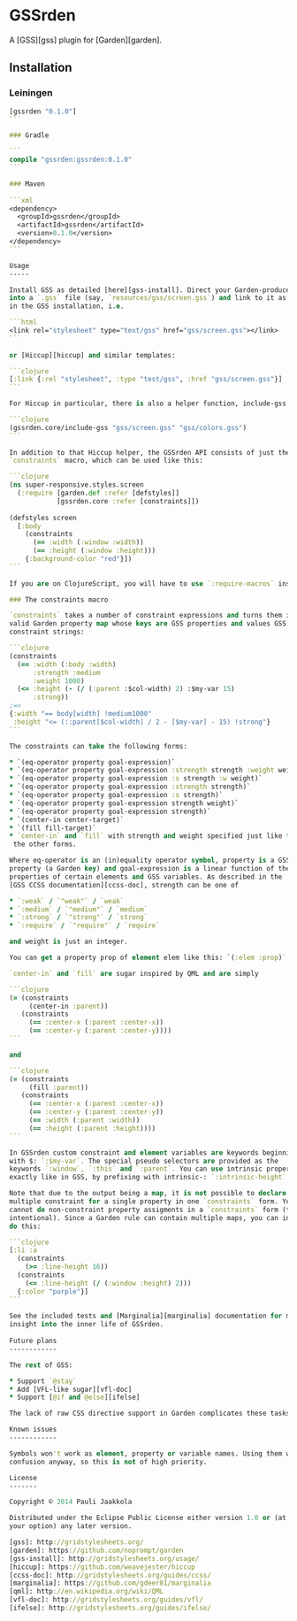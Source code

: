 GSSrden
=======

A [GSS][gss] plugin for [Garden][garden].

Installation
------------

### Leiningen

````clojure
[gssrden "0.1.0"]
```

### Gradle

```
compile "gssrden:gssrden:0.1.0"
```

### Maven
   
```xml
<dependency>
  <groupId>gssrden</groupId>
  <artifactId>gssrden</artifactId>
  <version>0.1.0</version>
</dependency>
```

Usage
-----

Install GSS as detailed [here][gss-install]. Direct your Garden-produced CSS
into a `.gss` file (say, `resources/gss/screen.gss`) and link to it as detailed 
in the GSS installation, i.e.

```html
<link rel="stylesheet" type="text/gss" href="gss/screen.gss"></link>
```
    
or [Hiccup][hiccup] and similar templates:

```clojure
[:link {:rel "stylesheet", :type "test/gss", :href "gss/screen.gss"}]
```

For Hiccup in particular, there is also a helper function, include-gss:

```clojure
(gssrden.core/include-gss "gss/screen.gss" "gss/colors.gss")
```
   
In addition to that Hiccup helper, the GSSrden API consists of just the 
`constraints` macro, which can be used like this:

```clojure
(ns super-responsive.styles.screen
  (:require [garden.def :refer [defstyles]]
            [gssrden.core :refer [constraints]])
           
(defstyles screen
  [:body
    (constraints
      (== :width (:window :width))
      (== :height (:window :height)))
    {:background-color "red"}])
```
       
If you are on ClojureScript, you will have to use `:require-macros` instead.

### The constraints macro

`constraints` takes a number of constraint expressions and turns them into a 
valid Garden property map whose keys are GSS properties and values GSS 
constraint strings:

```clojure
(constraints
  (== :width (:body :width)
      :strength :medium
      :weight 1000)
  (<= :height (- (/ (:parent :$col-width) 2) :$my-var 15)
      :strong))
;=> 
{:width "== body[width] !medium1000"
 :height "<= (::parent[$col-width] / 2 - [$my-var] - 15) !strong"}
```

The constraints can take the following forms:

* `(eq-operator property goal-expression)`
* `(eq-operator property goal-expression :strength strength :weight weight)`
* `(eq-operator property goal-expression :s strength :w weight)`
* `(eq-operator property goal-expression :strength strength)`
* `(eq-operator property goal-expression :s strength)`
* `(eq-operator property goal-expression strength weight)`
* `(eq-operator property goal-expression strength)`
* `(center-in center-target)`
* `(fill fill-target)`
* `center-in` and `fill` with strength and weight specified just like for
 the other forms.

Where eq-operator is an (in)equality operator symbol, property is a GSS
property (a Garden key) and goal-expression is a linear function of the
properties of certain elements and GSS variables. As described in the
[GSS CCSS documentation][ccss-doc], strength can be one of

* `:weak` / `"weak"` / `weak`
* `:medium` / `"medium"` / `medium`
* `:strong` / `"strong"` / `strong`
* `:require` / `"require"` / `require`

and weight is just an integer.

You can get a property prop of element elem like this: `(:elem :prop)`.

`center-in` and `fill` are sugar inspired by QML and are simply

```clojure
(= (constraints
     (center-in :parent))
   (constraints
     (== :center-x (:parent :center-x))
     (== :center-y (:parent :center-y))))
```

and

```clojure
(= (constraints
     (fill :parent))
   (constraints
     (== :center-x (:parent :center-x))
     (== :center-y (:parent :center-y))
     (== :width (:parent :width))
     (== :height (:parent :height))))
```

In GSSrden custom constraint and element variables are keywords beginning
with $: `:$my-var`. The special pseudo selectors are provided as the
keywords `:window`, `:this` and `:parent`. You can use intrinsic properties
exactly like in GSS, by prefixing with intrinsic-: `:intrinsic-height`.

Note that due to the output being a map, it is not possible to declare
multiple constraint for a single property in one `constraints` form. You also
cannot do non-constraint property assigments in a `constraints` form (this is
intentional). Since a Garden rule can contain multiple maps, you can instead
do this:

```clojure
[:li :a
  (constraints
    (>= :line-height 16))
  (constraints
    (<= :line-height (/ (:window :height) 2)))
  {:color "purple"}]
```
      
See the included tests and [Marginalia][marginalia] documentation for more 
insight into the inner life of GSSrden.
      
Future plans
------------

The rest of GSS:

* Support `@stay`
* Add [VFL-like sugar][vfl-doc]
* Support [@if and @else][ifelse]

The lack of raw CSS directive support in Garden complicates these tasks.

Known issues
------------

Symbols won't work as element, property or variable names. Using them would risk
confusion anyway, so this is not of high priority.

License
-------

Copyright © 2014 Pauli Jaakkola

Distributed under the Eclipse Public License either version 1.0 or (at
your option) any later version.

[gss]: http://gridstylesheets.org/
[garden]: https://github.com/noprompt/garden
[gss-install]: http://gridstylesheets.org/usage/
[hiccup]: https://github.com/weavejester/hiccup
[ccss-doc]: http://gridstylesheets.org/guides/ccss/
[marginalia]: https://github.com/gdeer81/marginalia
[qml]: http://en.wikipedia.org/wiki/QML
[vfl-doc]: http://gridstylesheets.org/guides/vfl/
[ifelse]: http://gridstylesheets.org/guides/ifelse/
